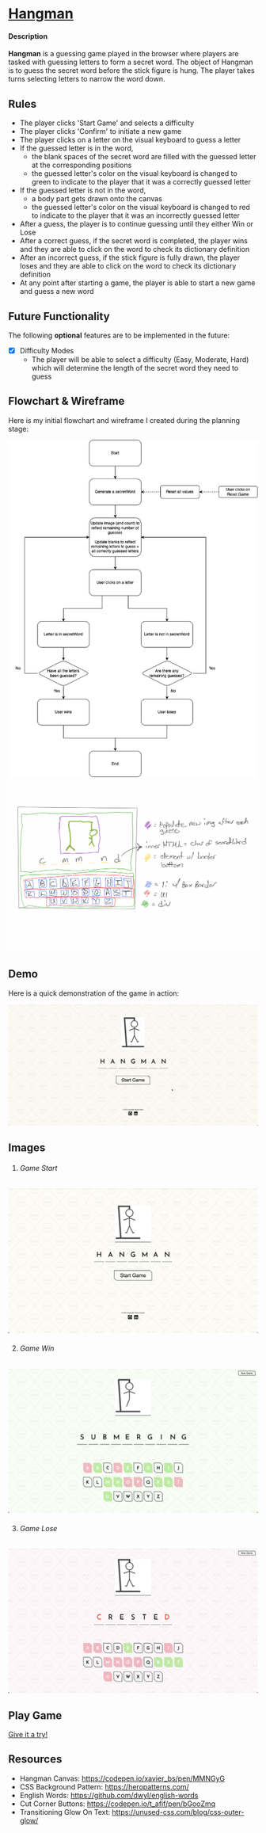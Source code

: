 # [Hangman](https://bryandevelops.github.io/Hangman/)

#### Description
**Hangman** is a guessing game played in the browser where players are tasked with guessing letters to form a secret word. The object of Hangman is to guess the secret word before the stick figure is hung. The player takes turns selecting letters to narrow the word down.

## Rules
- The player clicks 'Start Game' and selects a difficulty
- The player clicks 'Confirm' to initiate a new game
- The player clicks on a letter on the visual keyboard to guess a letter
- If the guessed letter is in the word,
  - the blank spaces of the secret word are filled with the guessed letter at the corresponding positions
  - the guessed letter's color on the visual keyboard is changed to green to indicate to the player that it was a correctly guessed letter
- If the guessed letter is not in the word,
  - a body part gets drawn onto the canvas
  - the guessed letter's color on the visual keyboard is changed to red to indicate to the player that it was an incorrectly guessed letter
- After a guess, the player is to continue guessing until they either Win or Lose
- After a correct guess, if the secret word is completed, the player wins and they are able to click on the word to check its dictionary definition
- After an incorrect guess, if the stick figure is fully drawn, the player loses and they are able to click on the word to check its dictionary definition
- At any point after starting a game, the player is able to start a new game and guess a new word

## Future Functionality

The following **optional** features are to be implemented in the future:

- [x] Difficulty Modes
  - The player will be able to select a difficulty (Easy, Moderate, Hard) which will determine the length of the secret word they need to guess

## Flowchart & Wireframe

Here is my initial flowchart and wireframe I created during the planning stage:

![Flowchart](assets/projectFlowchart.png)
![Wireframe](assets/projectWireframe.jpeg)

## Demo

Here is a quick demonstration of the game in action:

![Demo 1](assets/game-demo.gif)

## Images

1. ###### Game Start

![Game Start Image](assets/game-start.png)

2. ###### Game Win

![Game Win Image](assets/game-win.png)

3. ###### Game Lose

![Game Lose Image](assets/game-lose.png)

## Play Game

[Give it a try!](https://bryandevelops.github.io/Hangman/)

## Resources

- Hangman Canvas: https://codepen.io/xavier_bs/pen/MMNGyG
- CSS Background Pattern: https://heropatterns.com/
- English Words: https://github.com/dwyl/english-words
- Cut Corner Buttons: https://codepen.io/t_afif/pen/bGooZmq
- Transitioning Glow On Text: https://unused-css.com/blog/css-outer-glow/